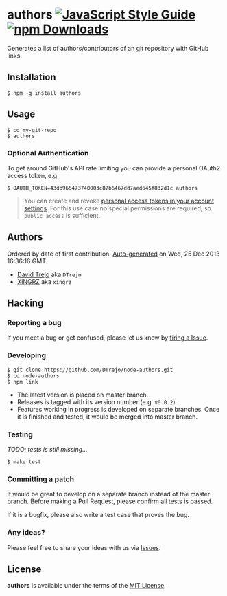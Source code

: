 # authors [![JavaScript Style Guide](https://img.shields.io/badge/code%20style-standard-brightgreen.svg)](http://standardjs.com/) [![npm Downloads](https://img.shields.io/npm/dm/authors.svg)](https://www.npmjs.com/package/authors)

Generates a list of authors/contributors of an git repository with
GitHub links.

## Installation

```
$ npm -g install authors
```


## Usage

```
$ cd my-git-repo
$ authors
```

### Optional Authentication

To get around GitHub's API rate limiting you can provide a personal
OAuth2 access token, e.g.

```
$ OAUTH_TOKEN=43db965473740003c87b6467dd7aed645f832d1c authors
```

> You can create and revoke
> [personal access tokens in your account settings](https://github.com/settings/tokens).
> For this use case no special permissions are required, so `public
> access` is sufficient.

## Authors

Ordered by date of first contribution. [Auto-generated](https://github.com/dtrejo/node-authors) on Wed, 25 Dec 2013 16:36:16 GMT.

- [David Trejo](https://github.com/DTrejo) aka `DTrejo`
- [XiNGRZ](https://github.com/xingrz) aka `xingrz`


## Hacking

### Reporting a bug

If you meet a bug or get confused, please let us know by
[firing a Issue](https://github.com/DTrejo/node-authors/issues/new).

### Developing

```
$ git clone https://github.com/DTrejo/node-authors.git
$ cd node-authors
$ npm link
```

- The latest version is placed on master branch.
- Releases is tagged with its version number (e.g. `v0.0.2`).
- Features working in progress is developed on separate branches. Once
  it is finished and tested, it would be merged into master branch.

### Testing

_TODO: tests is still missing..._

```
$ make test
```

### Committing a patch

It would be great to develop on a separate branch instead of the master
branch. Before making a Pull Request, please confirm all tests is
passed.

If it is a bugfix, please also write a test case that proves the bug.

### Any ideas?

Please feel free to share your ideas with us via
[Issues](https://github.com/DTrejo/node-authors/issues).


## License

**authors** is available under the terms of the [MIT License](LICENSE).
